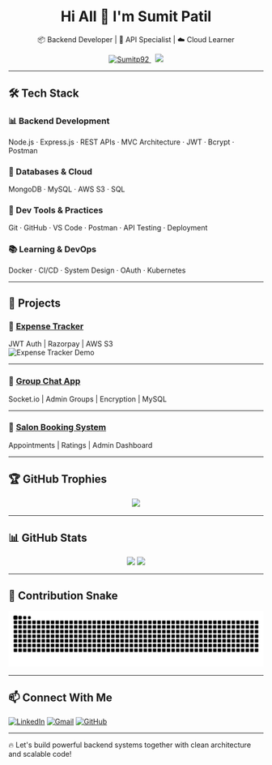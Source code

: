 <h1 align="center">Hi All 👋 I'm Sumit Patil</h1>

<p align="center">
📦 Backend Developer | 🔐 API Specialist | ☁️ Cloud Learner
</p>

<p align="center">
<a href="https://github.com/Sumitp92">
  <img src="https://komarev.com/ghpvc/?username=Sumitp92&label=Profile%20views&color=0e75b6&style=flat" alt="Sumitp92" />
</a>
&nbsp;
<a href="https://github.com/Sumitp92?tab=followers">
  <img src="https://img.shields.io/github/followers/Sumitp92?label=Followers&style=social" />
</a>
</p>

---

## 🛠 Tech Stack

### 📊 Backend Development
Node.js · Express.js · REST APIs · MVC Architecture · JWT · Bcrypt · Postman

### 💾 Databases & Cloud
MongoDB · MySQL · AWS S3 · SQL

### 🧠 Dev Tools & Practices
Git · GitHub · VS Code · Postman · API Testing · Deployment

### 📚 Learning & DevOps
Docker · CI/CD · System Design · OAuth · Kubernetes

---

## 🚀 Projects

### 🔹 [Expense Tracker](https://github.com/Sumitp92/EXPENSE-TRACKER1)
JWT Auth | Razorpay | AWS S3  
![Expense Tracker Demo](https://github.com/Sumitp92/EXPENSE-TRACKER1/blob/main/demo.gif)

---

### 🔹 [Group Chat App](https://github.com/Sumitp92/GROUP-CHAT-APP)
Socket.io | Admin Groups | Encryption | MySQL

---

### 🔹 [Salon Booking System](https://github.com/Sumitp92/Salon-Appointment-Booking)
Appointments | Ratings | Admin Dashboard

---

## 🏆 GitHub Trophies

<p align="center">
  <img src="https://github-profile-trophy.vercel.app/?username=Sumitp92&theme=onedark&no-frame=true&title=MultiLanguage,Commits,Stars,Followers,Repositories" />
</p>

---

## 📊 GitHub Stats

<p align="center">
  <img src="https://github-readme-stats.vercel.app/api?username=Sumitp92&show_icons=true&theme=tokyonight" />
  <img src="https://github-readme-stats.vercel.app/api/top-langs/?username=Sumitp92&layout=compact&theme=tokyonight" />
</p>

---

## 🐍 Contribution Snake

<p align="center">
  <img src="https://github.com/Sumitp92/Sumitp92/blob/output/github-contribution-grid-snake.svg" />
</p>

---

## 📫 Connect With Me

[![LinkedIn](https://img.shields.io/badge/LinkedIn-blue?style=flat&logo=linkedin&logoColor=white)](https://www.linkedin.com/in/sumitpatil20)
[![Gmail](https://img.shields.io/badge/Gmail-D14836?style=flat&logo=gmail&logoColor=white)](mailto:patilsumit0026@gmail.com)
[![GitHub](https://img.shields.io/badge/GitHub-000?style=flat&logo=github&logoColor=white)](https://github.com/Sumitp92)

---

🔥 Let's build powerful backend systems together with clean architecture and scalable code!


